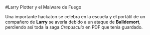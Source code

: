 #Larry Plotter y el Malware de Fuego

Una importante hackaton se celebra en la escuela y el portátil de un compañero de **Larry** se avería debido 
a un ataque de **Balldemort**, perdiendo así toda la saga *Crepusculo* en PDF que tenía guardado.
